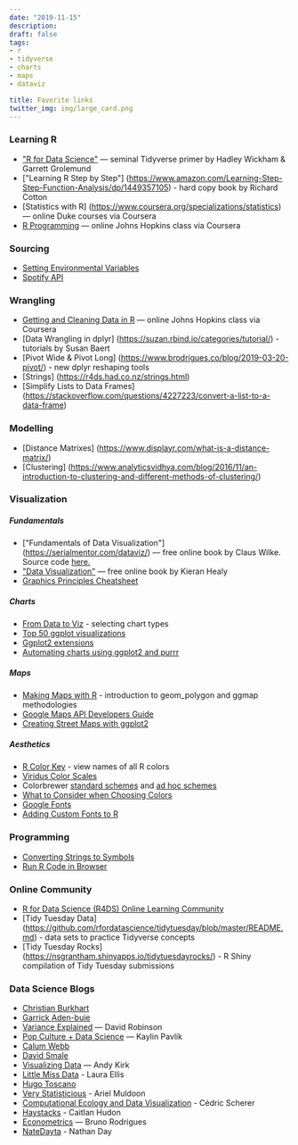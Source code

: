 ```yaml
---
date: "2019-11-15"
description: 
draft: false
tags:
- r
- tidyverse
- charts
- maps
- dataviz

title: Favorite links
twitter_img: img/large_card.png
---
```


### Learning R

-  ["R for Data Science"](https://r4ds.had.co.nz/) —
    seminal Tidyverse primer by Hadley Wickham & Garrett Grolemund
-  ["Learning R Step by Step"] (https://www.amazon.com/Learning-Step-Step-Function-Analysis/dp/1449357105) - hard copy book by Richard Cotton
-  [Statistics with R] (https://www.coursera.org/specializations/statistics) — online Duke courses via Coursera
-  [R Programming](https://www.coursera.org/learn/r-programming) — online Johns Hopkins class via Coursera


### Sourcing 
-  [Setting Environmental Variables](https://community.rstudio.com/t/how-to-set-a-variable-in-renviron/5029/4)
-  [Spotify API](https://rpubs.com/womeimingzi11/how_my_spotify_looks_like)


### Wrangling
-  [Getting and Cleaning Data in R](https://www.coursera.org/learn/data-cleaning) — online Johns Hopkins class via Coursera
-  [Data Wrangling in dplyr] (https://suzan.rbind.io/categories/tutorial/) - tutorials by Susan Baert
-  [Pivot Wide & Pivot Long] (https://www.brodrigues.co/blog/2019-03-20-pivot/) - new dplyr reshaping tools
-  [Strings] (https://r4ds.had.co.nz/strings.html) 
-  [Simplify Lists to Data Frames] (https://stackoverflow.com/questions/4227223/convert-a-list-to-a-data-frame)


### Modelling
-  [Distance Matrixes] (https://www.displayr.com/what-is-a-distance-matrix/)
-  [Clustering] (https://www.analyticsvidhya.com/blog/2016/11/an-introduction-to-clustering-and-different-methods-of-clustering/)


### Visualization
##### Fundamentals

-  ["Fundamentals of Data Visualization"] (https://serialmentor.com/dataviz/) — free online
    book by Claus Wilke.  Source code [here.](https://github.com/clauswilke/dataviz)
-  ["Data Visualization"](http://socviz.co/) — free online book by
    Kieran Healy  
-  [Graphics Principles Cheatsheet](https://graphicsprinciples.github.io/)


##### Charts

-  [From Data to Viz](https://www.data-to-viz.com/) - selecting chart types
-  [Top 50 ggplot
    visualizations](http://r-statistics.co/Top50-Ggplot2-Visualizations-MasterList-R-Code.html)
-  [Ggplot2 extensions](http://www.ggplot2-exts.org/gallery/)
-  [Automating charts using ggplot2 and purrr](https://aosmith.rbind.io/2018/08/20/automating-exploratory-plots/)


##### Maps

-  [Making Maps with R](http://eriqande.github.io/rep-res-web/lectures/making-maps-with-R.html) - introduction to geom_polygon and ggmap methodologies
-  [Google Maps API Developers Guide](https://developers.google.com/maps/documentation/maps-static/dev-guide#Locations)
-  [Creating Street Maps with ggplot2](https://t.co/7Om5iEPMQe?amp=1)

    
##### Aesthetics

-  [R Color Key](https://www.datanovia.com/en/blog/awesome-list-of-657-r-color-names/) - view names of all R colors
-  [Viridus Color Scales](https://cran.r-project.org/web/packages/viridis/vignettes/intro-to-viridis.html)
-  Colorbrewer [standard schemes](https://www.mathworks.com/matlabcentral/mlc-downloads/downloads/submissions/45208/versions/17/screenshot.png) and [ad hoc schemes](http://colorbrewer2.org/#type=sequential&scheme=BuGn&n=3)
-  [What to Consider when Choosing Colors](https://blog.datawrapper.de/colors/)
-  [Google Fonts](https://fonts.google.com/)
-  [Adding Custom Fonts to R](http://gradientdescending.com/adding-custom-fonts-to-ggplot-in-r/)


### Programming
-   [Converting Strings to Symbols](https://stackoverflow.com/questions/22309285/how-to-use-a-variable-to-specify-column-name-in-ggplot/53168593#53168593)
-  [Run R Code in Browser](https://rdrr.io/snippets/)


### Online Community
-  [R for Data Science (R4DS) Online Learning Community ](https://www.rfordatasci.com)
-  [Tidy Tuesday Data] (https://github.com/rfordatascience/tidytuesday/blob/master/README.md) - data sets to practice Tidyverse concepts
-  [Tidy Tuesday Rocks] (https://nsgrantham.shinyapps.io/tidytuesdayrocks/) - R Shiny compilation of Tidy Tuesday submissions


###  Data Science Blogs

-  [Christian Burkhart](https://christianburkhart.de)
-  [Garrick Aden-buie](https://www.garrickadenbuie.com/blog/)
-  [Variance Explained](http://varianceexplained.org/) — David Robinson
-  [Pop Culture + Data Science](https://www.kaylinpavlik.com/) — Kaylin Pavlik
-  [Calum Webb](http://calumwebb.uk/)
-  [David Smale](https://davidsmale.netlify.com/)
-  [Visualizing Data](https://www.visualisingdata.com/blog/) — Andy Kirk
-  [Little Miss Data](https://www.littlemissdata.com) - Laura Ellis
-  [Hugo Toscano](https://toscano84.github.io/)
-  [Very Statisticious](https://aosmith.rbind.io/) - Ariel Muldoon
-  [Computational Ecology and Data Visualization](https://cedricscherer.netlify.com) - Cédric Scherer
-  [Haystacks](https://caitlinhudon.com/blog-links/) - Caitlan Hudon
-  [Econometrics](https://www.brodrigues.co/) — Bruno Rodrigues
-  [NateDayta](https://www.natedayta.com/) - Nathan Day
